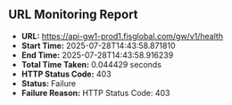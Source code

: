 ## URL Monitoring Report

- **URL:** https://api-gw1-prod1.fisglobal.com/gw/v1/health
- **Start Time:** 2025-07-28T14:43:58.871810
- **End Time:** 2025-07-28T14:43:58.916239
- **Total Time Taken:** 0.044429 seconds
- **HTTP Status Code:** 403
- **Status:** Failure
- **Failure Reason:** HTTP Status Code: 403
